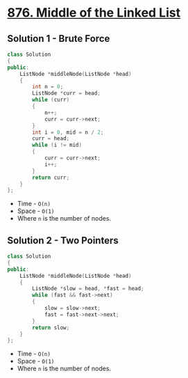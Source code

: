 # [876. Middle of the Linked List](https://leetcode.com/problems/middle-of-the-linked-list/)

## Solution 1 - Brute Force

```c++
class Solution
{
public:
    ListNode *middleNode(ListNode *head)
    {
        int n = 0;
        ListNode *curr = head;
        while (curr)
        {
            n++;
            curr = curr->next;
        }
        int i = 0, mid = n / 2;
        curr = head;
        while (i != mid)
        {
            curr = curr->next;
            i++;
        }
        return curr;
    }
};
```

- Time - `O(n)`
- Space - `O(1)`
- Where `n` is the number of nodes.

## Solution 2 - Two Pointers

```c++
class Solution
{
public:
    ListNode *middleNode(ListNode *head)
    {
        ListNode *slow = head, *fast = head;
        while (fast && fast->next)
        {
            slow = slow->next;
            fast = fast->next->next;
        }
        return slow;
    }
};
```

- Time - `O(n)`
- Space - `O(1)`
- Where `n` is the number of nodes.
